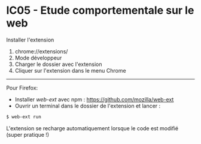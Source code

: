 
# IC05 - Etude comportementale sur le web

Installer l'extension
1. chrome://extensions/
2. Mode développeur
3. Charger le dossier avec l'extension
4. Cliquer sur l'extension dans le menu Chrome

---

Pour Firefox:

* Installer *web-ext* avec npm : https://github.com/mozilla/web-ext
* Ouvrir un terminal dans le dossier de l'extension et lancer : 
```bash
$ web-ext run
```
L'extension se recharge automatiquement lorsque le code est modifié (super pratique !)
